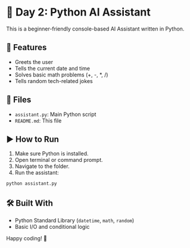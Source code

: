 # 🧠 Day 2: Python AI Assistant

This is a beginner-friendly console-based AI Assistant written in Python.

## 🚀 Features

- Greets the user
- Tells the current date and time
- Solves basic math problems (+, -, *, /)
- Tells random tech-related jokes

## 📂 Files

- `assistant.py`: Main Python script
- `README.md`: This file

## ▶️ How to Run

1. Make sure Python is installed.
2. Open terminal or command prompt.
3. Navigate to the folder.
4. Run the assistant:

```bash
python assistant.py
```

## 🛠 Built With

- Python Standard Library (`datetime`, `math`, `random`)
- Basic I/O and conditional logic

Happy coding! 🎉

